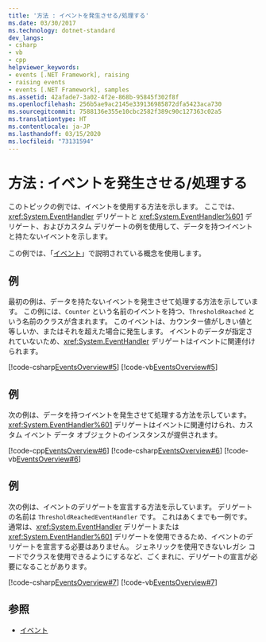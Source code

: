 ```yaml
---
title: '方法 : イベントを発生させる/処理する'
ms.date: 03/30/2017
ms.technology: dotnet-standard
dev_langs:
- csharp
- vb
- cpp
helpviewer_keywords:
- events [.NET Framework], raising
- raising events
- events [.NET Framework], samples
ms.assetid: 42afade7-3a02-4f2e-868b-95845f302f8f
ms.openlocfilehash: 256b5ae9ac2145e339136985872dfa5423aca730
ms.sourcegitcommit: 7588136e355e10cbc2582f389c90c127363c02a5
ms.translationtype: HT
ms.contentlocale: ja-JP
ms.lasthandoff: 03/15/2020
ms.locfileid: "73131594"
---
```

# <a name="how-to-raise-and-consume-events"></a>方法 : イベントを発生させる/処理する
このトピックの例では、イベントを使用する方法を示します。 ここでは、<xref:System.EventHandler> デリゲートと <xref:System.EventHandler%601> デリゲート、およびカスタム デリゲートの例を使用して、データを持つイベントと持たないイベントを示します。  
  
 この例では、「[イベント](../../../docs/standard/events/index.md)」で説明されている概念を使用します。  
  
## <a name="example"></a>例  
 最初の例は、データを持たないイベントを発生させて処理する方法を示しています。 この例には、`Counter` という名前のイベントを持つ、`ThresholdReached` という名前のクラスが含まれます。 このイベントは、カウンター値がしきい値と等しいか、またはそれを超えた場合に発生します。 イベントのデータが指定されていないため、<xref:System.EventHandler> デリゲートはイベントに関連付けられます。  
  
 [!code-csharp[EventsOverview#5](../../../samples/snippets/csharp/VS_Snippets_CLR/eventsoverview/cs/programnodata.cs#5)]
 [!code-vb[EventsOverview#5](../../../samples/snippets/visualbasic/VS_Snippets_CLR/eventsoverview/vb/module1nodata.vb#5)]  
  
## <a name="example"></a>例  
 次の例は、データを持つイベントを発生させて処理する方法を示しています。 <xref:System.EventHandler%601> デリゲートはイベントに関連付けられ、カスタム イベント データ オブジェクトのインスタンスが提供されます。  
  
 [!code-cpp[EventsOverview#6](../../../samples/snippets/cpp/VS_Snippets_CLR/eventsoverview/cpp/programwithdata.cpp#6)]
 [!code-csharp[EventsOverview#6](../../../samples/snippets/csharp/VS_Snippets_CLR/eventsoverview/cs/programwithdata.cs#6)]
 [!code-vb[EventsOverview#6](../../../samples/snippets/visualbasic/VS_Snippets_CLR/eventsoverview/vb/module1withdata.vb#6)]  
  
## <a name="example"></a>例  
 次の例は、イベントのデリゲートを宣言する方法を示しています。 デリゲートの名前は `ThresholdReachedEventHandler` です。 これはあくまでも一例です。 通常は、<xref:System.EventHandler> デリゲートまたは <xref:System.EventHandler%601> デリゲートを使用できるため、イベントのデリゲートを宣言する必要はありません。 ジェネリックを使用できないレガシ コードでクラスを使用できるようにするなど、ごくまれに、デリゲートの宣言が必要になることがあります。  
  
 [!code-csharp[EventsOverview#7](../../../samples/snippets/csharp/VS_Snippets_CLR/eventsoverview/cs/programwithdelegate.cs#7)]
 [!code-vb[EventsOverview#7](../../../samples/snippets/visualbasic/VS_Snippets_CLR/eventsoverview/vb/module1withdelegate.vb#7)]  
  
## <a name="see-also"></a>参照

- [イベント](../../../docs/standard/events/index.md)
